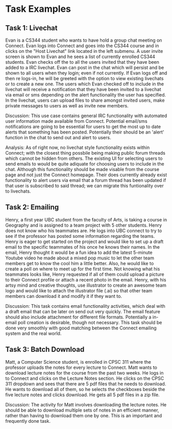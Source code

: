 Task Examples
=============

Task 1: Livechat
----------------
Evan is a CS344 student who wants to have hold a group chat meeting on Connect. Evan logs into Connect and goes into the CS344 course and in clicks on the "Host Livechat" link located in the left submenu.  A user invite screen is shown to Evan and he sees a list of currently enrolled CS344 students.  Evan checks off the to all the users invited that they have been added to a IRC livechat.  Evan can post in the chat which will persist and be shown to all users when they login; even if not currently. If Evan logs off and then re logs-in, he will be greeted with the option to view existing livechats or to create a new one. The users which Evan checked off to include in the livechat will receive a notification that they have been invited to a livechat via email or sms depending on the alert functionality the user has specified. In the livechat, users can upload files to share amongst invited users, make private messages to users as well as invite new members. 

Discussion: This use case contains general IRC functionality with automated user information made available from Connect. Potential email/sms notifications are going to be essential for users to get the most up to date alerts that something has been posted. Potentially their should be an 'alert' function in the chat to send out and alert to users.

Analysis: As of right now, no livechat style functionality exists within Connect; with the closest thing possbile being making public forum threads which cannot be hidden from others.  The existing UI for selecting users to send emails to would be quite adiquate for choosing users to include in the chat.  Although this functionality should be made visable from the course page and not just the Connect homepage.  Their does currently already exist functionality to alert users via email that a forum thread has been updated if that user is subscribed to said thread; we can migrate this funtionality over to livechats.  

Task 2: Emailing
-----------------
Henry, a first year UBC student from the faculty of Arts, is taking a course in Geography and is assigned to a team project with 5 other students.  Henry does not know who his teammates are.  He logs into UBC connect to try to see if the professor has posted some information regarding the teams.  Henry is eager to get started on the project and would like to set up a draft email to the specific teammates of his once he knows their names.  In the email, Henry thought it would be a fun idea to add the latest 5-minute Youtube video he made about a mixed pop music to let the other team members get to know the cool him a little better.  Also, he would like to create a poll on where to meet up for the first time.  Not knowing what his teammates looks like, Henry requested if all of them could upload a picture to their Connect profile or attach a recent photo in the email.  Henry, with his artsy mind and creative thoughts, use illustrator to create an awesome team logo and would like to attach the illustrator file (.ai) so that other team members can download it and modify it if they want to.

Discussion: This task contains email functionality activities, which deal with a draft email that can be later on send out very quickly.  The email feature should also include attachment for different file formats.  Potentially a in-email poll creation is desirable, though not necessary.  This task should be done very smoothly with good matching between the Connect emailing system and the real world.


Task 3: Batch Download
-----------------------
Matt, a Computer Science student, is enrolled in CPSC 311 where the professor uploads the notes for every lecture to Connect. Matt wants to download lecture notes for the course from the past two weeks. He logs in to Connect and clicks on the Lecture Notes section. He clicks on the CPSC 311 dropdown and sees that there are 5 pdf files that he needs to download. He wants to download all of them, so he selects the checkboxes beside the five lecture notes and clicks download. He gets all 5 pdf files in a zip file. 

Discussion: The activity for Matt involves downloading the lecture notes. He should be able to download multiple sets of notes in an efficient manner, rather than having to download them one by one. This is an important and frequently done task.